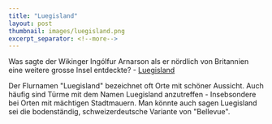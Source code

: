 ```yaml
---
title: "Luegisland"
layout: post
thumbnail: images/luegisland.png
excerpt_separator: <!--more-->
---
```


Was sagte der Wikinger Ingólfur Arnarson als er nördlich von Britannien eine weitere grosse Insel entdeckte? - [Luegisland](https://s.geo.admin.ch/v89zhc4fimz4)

Der Flurnamen "Luegisland" bezeichnet oft Orte mit schöner Aussicht. Auch häufig sind Türme mit dem Namen Luegisland anzutreffen - Insebsondere bei Orten mit mächtigen Stadtmauern. Man könnte auch sagen Luegisland sei die bodenständig, schweizerdeutsche Variante von "Bellevue".

<!--more-->
